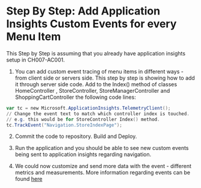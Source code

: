 # Step By Step: Add Application Insights Custom Events for every Menu Item #

This Step by Step is assuming that you already have application insights setup in CH007-AC001. 

1. You can add custom event tracing of menu items in different ways - from client side or servers side. This step by step is showing how to add it through server side code. 
Add to the Index() method of classes HomeController , StoreController, StoreManagerController and ShoppingCartController the following code lines:

```powershell
var tc = new Microsoft.ApplicationInsights.TelemetryClient();
// Change the event text to match which controller index is touched. 
// e.g. this would be for StoreController Index() method.
tc.TrackEvent("Navigation.StoreIndexPage");
```
  
2. Commit the code to repository. Build and Deploy. 

3. Run the application and you should be able to see new custom events being sent to application insights regarding navigation.

4. We could now customize and send more data with the event - different metrics and measurements. More information regarding events can be found [here](https://docs.microsoft.com/en-us/azure/application-insights/app-insights-api-custom-events-metrics#trackevent)